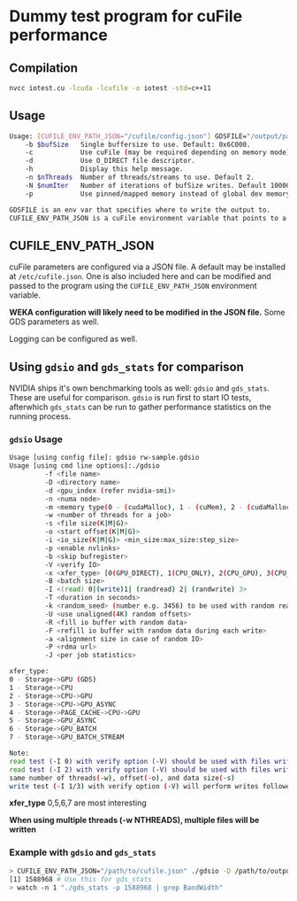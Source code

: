 # Dummy test program for cuFile performance

## Compilation

```bash
nvcc iotest.cu -lcuda -lcufile -o iotest -std=c++11
```

## Usage
```bash
Usage: [CUFILE_ENV_PATH_JSON="/cufile/config.json"] GDSFILE="/output/path.bin" ./iomtest [-b bufSize] [-c] [-h] [-n nThreads] [-N numIter] [-p]
	-b $bufSize   Single buffersize to use. Default: 0x6C000.
	-c            Use cuFile (may be required depending on memory mode)
	-d            Use O_DIRECT file descriptor.
	-h            Display this help message.
	-n $nThreads  Number of threads/streams to use. Default 2.
	-N $numIter   Number of iterations of bufSize writes. Default 100000.
	-p            Use pinned/mapped memory instead of global dev memory.

GDSFILE is an env var that specifies where to write the output to.
CUFILE_ENV_PATH_JSON is a cuFile environment variable that points to a cuFile configuration JSON file.
```

## CUFILE_ENV_PATH_JSON

cuFile parameters are configured via a JSON file. A default may be installed at `/etc/cufile.json`. One is also included here and can be modified and passed to the program using the `CUFILE_ENV_PATH_JSON` environment variable.

**WEKA configuration will likely need to be modified in the JSON file.** Some GDS parameters as well.

Logging can be configured as well.

## Using `gdsio` and `gds_stats` for comparison

NVIDIA ships it's own benchmarking tools as well: `gdsio` and `gds_stats`. These are useful for comparison. `gdsio` is run first to start IO tests, afterwhich `gds_stats` can be run to gather performance statistics on the running process.

### `gdsio` Usage
```bash
Usage [using config file]: gdsio rw-sample.gdsio
Usage [using cmd line options]:./gdsio
         -f <file name>
         -D <directory name>
         -d <gpu_index (refer nvidia-smi)>
         -n <numa node>
         -m <memory type(0 - (cudaMalloc), 1 - (cuMem), 2 - (cudaMallocHost), 3 - (malloc) 4 - (mmap))>
         -w <number of threads for a job>
         -s <file size(K|M|G)>
         -o <start offset(K|M|G)>
         -i <io_size(K|M|G)> <min_size:max_size:step_size>
         -p <enable nvlinks>
         -b <skip bufregister>
         -V <verify IO>
         -x <xfer_type> [0(GPU_DIRECT), 1(CPU_ONLY), 2(CPU_GPU), 3(CPU_ASYNC_GPU), 4(CPU_CACHED_GPU), 5(GPU_DIRECT_ASYNC), 6(GPU_BATCH), 7(GPU_BATCH_STREAM)]
         -B <batch size>
         -I <(read) 0|(write)1| (randread) 2| (randwrite) 3>
         -T <duration in seconds>
         -k <random_seed> (number e.g. 3456) to be used with random read/write>
         -U <use unaligned(4K) random offsets>
         -R <fill io buffer with random data>
         -F <refill io buffer with random data during each write>
         -a <alignment size in case of random IO>
         -P <rdma url>
         -J <per job statistics>

xfer_type:
0 - Storage->GPU (GDS)
1 - Storage->CPU
2 - Storage->CPU->GPU
3 - Storage->CPU->GPU_ASYNC
4 - Storage->PAGE_CACHE->CPU->GPU
5 - Storage->GPU_ASYNC
6 - Storage->GPU_BATCH
7 - Storage->GPU_BATCH_STREAM

Note:
read test (-I 0) with verify option (-V) should be used with files written (-I 1) with -V option
read test (-I 2) with verify option (-V) should be used with files written (-I 3) with -V option, using same random seed (-k),
same number of threads(-w), offset(-o), and data size(-s)
write test (-I 1/3) with verify option (-V) will perform writes followed by read
```

**xfer_type** 0,5,6,7 are most interesting

**When using multiple threads (-w NTHREADS), multiple files will be written**


### Example with `gdsio` and `gds_stats`

```bash
> CUFILE_ENV_PATH_JSON="/path/to/cufile.json" ./gdsio -D /path/to/output/dir -d 0 -w 8 -s 100G -i 1M -x 6 -I 1 -T 100 &
[1] 1588968 # Use this for gds_stats
> watch -n 1 "./gds_stats -p 1588968 | grep BandWidth"
```
